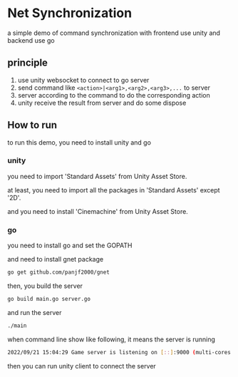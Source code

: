 # Net Synchronization

a simple demo of command synchronization with frontend use unity and backend use go

## principle

1. use unity websocket to connect to go server
2. send command like `<action>|<arg1>,<arg2>,<arg3>,...` to server
3. server according to the command to do the corresponding action
4. unity receive the result from server and do some dispose


## How to run

to run this demo, you need to install unity and go

### unity

you need to import 'Standard Assets' from Unity Asset Store.

at least, you need to import all the packages in 'Standard Assets' except '2D'.

and you need to install 'Cinemachine' from Unity Asset Store.

### go

you need to install go and set the GOPATH

and need to install gnet package

```bash
go get github.com/panjf2000/gnet
```
then, you build the server

```bash
go build main.go server.go
```

and run the server

```bash
./main
```

when command line show like following, it means the server is running

```bash
2022/09/21 15:04:29 Game server is listening on [::]:9000 (multi-cores: true, loops: 12)
```

then you can run unity client to connect the server
